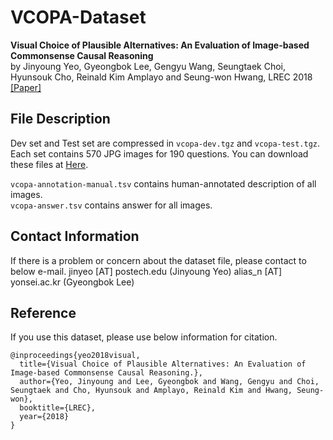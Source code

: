 # VCOPA-Dataset
**Visual Choice of Plausible Alternatives: An Evaluation of Image-based Commonsense Causal Reasoning**  
by Jinyoung Yeo, Gyeongbok Lee, Gengyu Wang, Seungtaek Choi, Hyunsouk Cho, Reinald Kim Amplayo and Seung-won Hwang, LREC 2018 [\[Paper\]](http://www.lrec-conf.org/proceedings/lrec2018/pdf/560.pdf)

## File Description ##  
Dev set and Test set are compressed in `vcopa-dev.tgz` and `vcopa-test.tgz`.  
Each set contains 570 JPG images for 190 questions.
You can download these files at [Here](https://1drv.ms/f/s!Ag7jneFUVT3Ai11BSi7rFfkg8sDA).

`vcopa-annotation-manual.tsv` contains human-annotated description of all images.  
`vcopa-answer.tsv` contains answer for all images.  

## Contact Information
If there is a problem or concern about the dataset file, please contact to below e-mail.
jinyeo [AT] postech.edu (Jinyoung Yeo)
alias_n [AT] yonsei.ac.kr (Gyeongbok Lee)

## Reference
If you use this dataset, please use below information for citation.
```
@inproceedings{yeo2018visual,
  title={Visual Choice of Plausible Alternatives: An Evaluation of Image-based Commonsense Causal Reasoning.},
  author={Yeo, Jinyoung and Lee, Gyeongbok and Wang, Gengyu and Choi, Seungtaek and Cho, Hyunsouk and Amplayo, Reinald Kim and Hwang, Seung-won},
  booktitle={LREC},
  year={2018}
}
```

